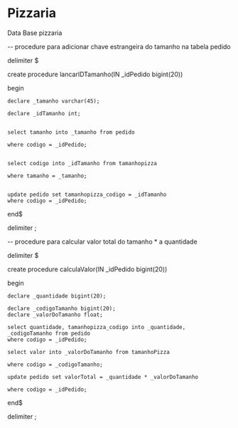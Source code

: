 # Pizzaria

Data Base pizzaria

-- procedure para adicionar chave estrangeira do tamanho na tabela pedido

delimiter $

create procedure lancarIDTamanho(IN _idPedido bigint(20))

begin
	
	declare _tamanho varchar(45);
    
	declare _idTamanho int;

	
	select tamanho into _tamanho from pedido

	where codigo = _idPedido;

	
	select codigo into _idTamanho from tamanhopizza
    
	where tamanho = _tamanho;

	
	update pedido set tamanhopizza_codigo = _idTamanho
	where codigo = _idPedido;

end$

delimiter ;



-- procedure para calcular valor total do tamanho * a quantidade

delimiter $

create procedure calculaValor(IN _idPedido bigint(20))

begin
	
	declare _quantidade bigint(20);

	declare _codigoTamanho bigint(20);
	declare _valorDoTamanho float;

	select quantidade, tamanhopizza_codigo into _quantidade, _codigoTamanho from pedido
	where codigo = _idPedido;

	select valor into _valorDoTamanho from tamanhoPizza

	where codigo = _codigoTamanho;
	
	update pedido set valorTotal = _quantidade * _valorDoTamanho

	where codigo = _idPedido;

end$

delimiter ;
